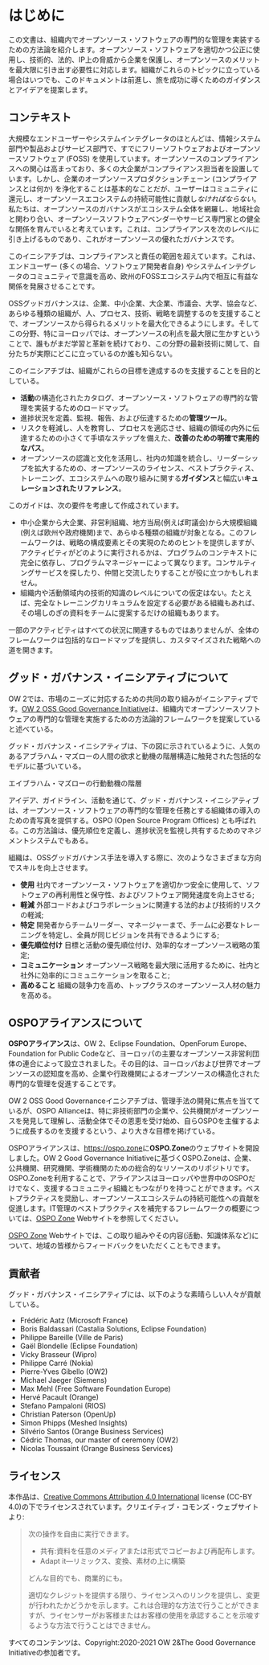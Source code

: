 # はじめに

この文書は、組織内でオープンソース・ソフトウェアの専門的な管理を実装するための方法論を紹介します。オープンソース・ソフトウェアを適切かつ公正に使用し、技術的、法的、IP上の脅威から企業を保護し、オープンソースのメリットを最大限に引き出す必要性に対応します。組織がこれらのトピックに立っている場合はいつでも、このドキュメントは前進し、旅を成功に導くためのガイダンスとアイデアを提案します。

## コンテキスト

大規模なエンドユーザーやシステムインテグレータのほとんどは、情報システム部門や製品およびサービス部門で、すでにフリーソフトウェアおよびオープンソースソフトウェア (FOSS) を使用しています。オープンソースのコンプライアンスへの関心は高まっており、多くの大企業がコンプライアンス担当者を設置しています。しかし、企業のオープンソースプロダクションチェーン (コンプライアンスとは何か) を浄化することは基本的なことだが、ユーザーはコミュニティに還元し、オープンソースエコシステムの持続可能性に貢献し*なければならない*。私たちは、オープンソースのガバナンスがエコシステム全体を網羅し、地域社会と関わり合い、オープンソースソフトウェアベンダーやサービス専門家との健全な関係を育んでいると考えています。これは、コンプライアンスを次のレベルに引き上げるものであり、これがオープンソースの優れたガバナンスです。

このイニシアチブは、コンプライアンスと責任の範囲を超えています。これは、エンドユーザー (多くの場合、ソフトウェア開発者自身) やシステムインテグレータのコミュニティで意識を高め、欧州のFOSSエコシステム内で相互に有益な関係を発展させることです。

OSSグッドガバナンスは、企業、中小企業、大企業、市議会、大学、協会など、あらゆる種類の組織が、人、プロセス、技術、戦略を調整するのを支援することで、オープンソースから得られるメリットを最大化できるようにします。そしてこの分野、特にヨーロッパでは、オープンソースの利点を最大限に生かすということで、誰もがまだ学習と革新を続けており、この分野の最新技術に関して、自分たちが実際にどこに立っているのか誰も知らない。

このイニシアチブは、組織がこれらの目標を達成するのを支援することを目的としている。
* **活動**の構造化されたカタログ、オープンソース・ソフトウェアの専門的な管理を実装するためのロードマップ。
* 進捗状況を定義、監視、報告、および伝達するための**管理ツール**。
* リスクを軽減し、人を教育し、プロセスを適応させ、組織の領域の内外に伝達するための小さくて手頃なステップを備えた、**改善のための明確で実用的なパス**。
* オープンソースの認識と文化を活用し、社内の知識を統合し、リーダーシップを拡大するための、オープンソースのライセンス、ベストプラクティス、トレーニング、エコシステムへの取り組みに関する**ガイダンス**と幅広い**キュレーションされたリファレンス**。

このガイドは、次の要件を考慮して作成されています。
* 中小企業から大企業、非営利組織、地方当局(例えば町議会)から大規模組織(例えば欧州や政府機関)まで、あらゆる種類の組織が対象となる。このフレームワークは、戦略の構成要素とその実現のためのヒントを提供しますが、アクティビティがどのように実行されるかは、プログラムのコンテキストに完全に依存し、プログラムマネージャーによって異なります。コンサルティングサービスを探したり、仲間と交流したりすることが役に立つかもしれません。
* 組織内や活動領域内の技術的知識のレベルについての仮定はない。たとえば、完全なトレーニングカリキュラムを設定する必要がある組織もあれば、その場しのぎの資料をチームに提案するだけの組織もあります。

一部のアクティビティはすべての状況に関連するものではありませんが、全体のフレームワークは包括的なロードマップを提供し、カスタマイズされた戦略への道を開きます。


## グッド・ガバナンス・イニシアティブについて

OW 2では、市場のニーズに対応するための共同の取り組みがイニシアティブです。[OW 2 OSS Good Governance Initiative](https://www.ow2.org/view/OSS_Governance)は、組織内でオープンソースソフトウェアの専門的な管理を実施するための方法論的フレームワークを提案していると述べている。

グッド・ガバナンス・イニシアティブは、下の図に示されているように、人気のあるアブラハム・マズローの人間の欲求と動機の階層構造に触発された包括的なモデルに基づいている。

エイブラハム・マズローの行動動機の階層

アイデア、ガイドライン、活動を通じて、グッド・ガバナンス・イニシアティブは、オープンソース・ソフトウェアの専門的な管理を任務とする組織体の導入のための青写真を提供する。OSPO (Open Source Program Offices) とも呼ばれる。この方法論は、優先順位を定義し、進捗状況を監視し共有するためのマネジメントシステムでもある。

組織は、OSSグッドガバナンス手法を導入する際に、次のようなさまざまな方向でスキルを向上させます。

* **使用** 社内でオープンソース・ソフトウェアを適切かつ安全に使用して、ソフトウェアの再利用性と保守性、およびソフトウェア開発速度を向上させる;
* **軽減** 外部コードおよびコラボレーションに関連する法的および技術的リスクの軽減;
* **特定** 開発者からチームリーダー、マネージャーまで、チームに必要なトレーニングを特定し、全員が同じビジョンを共有できるようにする;
* **優先順位付け** 目標と活動の優先順位付け、効率的なオープンソース戦略の策定;
* **コミュニケーション** オープンソース戦略を最大限に活用するために、社内と社外に効率的にコミュニケーションを取ること;
* **高めること** 組織の競争力を高め、トップクラスのオープンソース人材の魅力を高める。

## OSPOアライアンスについて

**OSPOアライアンス**は、OW 2、Eclipse Foundation、OpenForum Europe、Foundation for Public Codeなど、ヨーロッパの主要なオープンソース非営利団体の連合によって設立されました。その目的は、ヨーロッパおよび世界でオープンソースの認知度を高め、企業や行政機関によるオープンソースの構造化された専門的な管理を促進することです。

OW 2 OSS Good Governanceイニシアチブは、管理手法の開発に焦点を当てているが、OSPO Allianceは、特に非技術部門の企業や、公共機関がオープンソースを発見して理解し、活動全体でその恩恵を受け始め、自らOSPOを主催するように成長するのを支援するという、より大きな目標を掲げている。

OSPOアライアンスは、<https://ospo.zone>に**OSPO.Zone**のウェブサイトを開設しました。OW 2 Good Governance Initiativeに基づくOSPO.Zoneは、企業、公共機関、研究機関、学術機関のための総合的なリソースのリポジトリです。OSPO.Zoneを利用することで、アライアンスはヨーロッパや世界中のOSPOだけでなく、支援するコミュニティ組織ともつながりを持つことができます。ベストプラクティスを奨励し、オープンソースエコシステムの持続可能性への貢献を促進します。IT管理のベストプラクティスを補完するフレームワークの概要については、[OSPO Zone](https://ospo.zone) Webサイトを参照してください。

[OSPO Zone](https://ospo.zone) Webサイトでは、この取り組みやその内容(活動、知識体系など)について、地域の皆様からフィードバックをいただくこともできます。

## 貢献者

グッド・ガバナンス・イニシアティブには、以下のような素晴らしい人々が貢献している。

* Frédéric Aatz (Microsoft France)
* Boris Baldassari (Castalia Solutions, Eclipse Foundation)
* Philippe Bareille (Ville de Paris)
* Gaël Blondelle (Eclipse Foundation)
* Vicky Brasseur (Wipro)
* Philippe Carré (Nokia)
* Pierre-Yves Gibello (OW2)
* Michael Jaeger (Siemens)
* Max Mehl (Free Software Foundation Europe)
* Hervé Pacault (Orange)
* Stefano Pampaloni (RIOS)
* Christian Paterson (OpenUp)
* Simon Phipps (Meshed Insights)
* Silvério Santos (Orange Business Services)
* Cédric Thomas, our master of ceremony (OW2)
* Nicolas Toussaint (Orange Business Services)

## ライセンス

本作品は、[Creative Commons Attribution 4.0 International](https://creativecommons.org/licenses/by/4.0/) license (CC-BY 4.0)の下でライセンスされています。クリエイティブ・コモンズ・ウェブサイトより:

> 次の操作を自由に実行できます。
> * 共有:資料を任意のメディアまたは形式でコピーおよび再配布します。
> * Adapt it—リミックス、変換、素材の上に構築
>
> どんな目的でも、商業的にも。
>
> 適切なクレジットを提供する限り、ライセンスへのリンクを提供し、変更が行われたかどうかを示します。これは合理的な方法で行うことができますが、ライセンサーがお客様またはお客様の使用を承認することを示唆するような方法で行うことはできません。

すべてのコンテンツは、Copyright:2020-2021 OW 2&The Good Governance Initiativeの参加者です。
